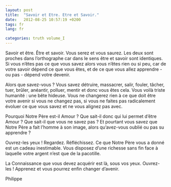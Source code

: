 ```yaml
---
layout: post
title:  "Savoir et Etre. Etre et Savoir."
date:   2012-08-25 10:57:19 +0200
tags: fr
lang: fr

categories: truth volume_I
---
```

Savoir et être. Être et savoir. Vous serez et vous saurez. Les deux sont proches dans l’orthographe car dans le sens être et savoir sont identiques. Si vous n’êtes pas ce que vous savez alors vous n’êtes rien ou si peu, car de votre savoir dépend ce que vous êtes, et de ce que vous allez apprendre - ou pas - dépend votre devenir.

Alors que savez-vous ? Vous savez détruire, massacrer, salir, fouler, tâcher, tuer, brûler, anéantir, polluer, mentir et donc vous êtes cela. Vous voilà triste humanité : une bête hideuse. Vous ne changerez rien à ce que doit être votre avenir si vous ne changez pas, si vous ne faites pas radicalement évoluer ce que vous savez et ne vous alignez pas avec.

Pourquoi Notre Père est-il Amour ? Que sait-il donc qui lui permet d’être Amour ? Que sait-il que vous ne savez pas ? Et pourtant vous savez que Notre Père a fait l’homme à son image, alors qu’avez-vous oublié ou pas su apprendre ?

Ouvrez-les yeux ! Regardez. Réfléchissez. Ce que Notre Père vous a donné est un cadeau inestimable. Vous disposez d’une richesse sans fin face à laquelle votre argent n’est que de la pacotille.

La Connaissance que vous devez acquérir est là, sous vos yeux. Ouvrez-les ! Apprenez et vous pourrez enfin changer d’avenir.

Philippe

<!-- 
Ce(tte) œuvre est mise à disposition selon les termes de la Licence Creative Commons Attribution - Pas d’Utilisation Commerciale 4.0 International.
-->